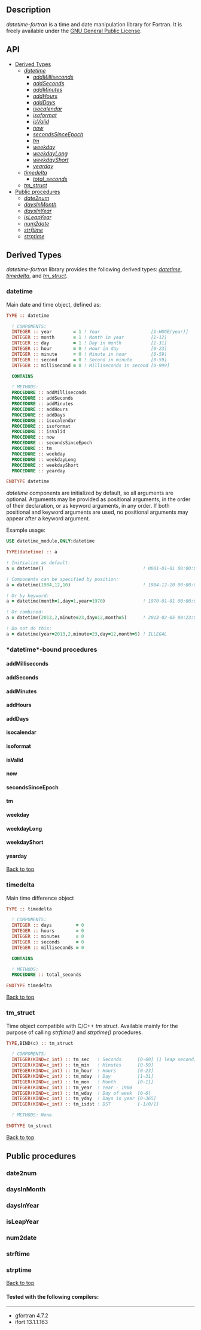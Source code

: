 
## Description

*datetime-fortran* is a time and date manipulation library for Fortran.
It is freely available under the [GNU General Public License](http://www.gnu.org/licenses/gpl.html).

## API


<a id="top"></a>

* [Derived Types](#derived-types)
    * <a href="#datetime">*datetime*</a>
        * <a href="#addmilliseconds">*addMilliseconds*</a>
        * <a href="#addseconds">*addSeconds*</a>
        * <a href="#addminutes">*addMinutes*</a>
        * <a href="#addhours">*addHours*</a>
        * <a href="#adddays">*addDays*</a>
        * <a href="#isocalendar">*isocalendar*</a>
        * <a href="#isoformat">*isoformat*</a>
        * <a href="#isvalid">*isValid*</a>
        * <a href="#now">*now*</a>
        * <a href="#secondsSinceEpoch">*secondsSinceEpoch*</a>
        * <a href="#tm">*tm*</a>
        * <a href="#weekday">*weekday*</a>
        * <a href="#weekdayLong">*weekdayLong*</a>
        * <a href="#weekdayShort">*weekdayShort*</a>
        * <a href="#yearday">*yearday*</a>
    * <a href="#timedelta">*timedelta*</a>
        * <a href="#total_seconds">*total_seconds*</a>
    * <a href="#tm_struct">*tm_struct*</a>
* <a href="#public-procedures">Public procedures</a>
    * <a href="#date2num">*date2num*</a>
    * <a href="#daysinmonth">*daysInMonth*</a>
    * <a href="#daysinyear">*daysInYear*</a>
    * <a href="#isleapyear">*isLeapYear*</a>
    * <a href="#num2date">*num2date*</a>
    * <a href="#strftime">*strftime*</a>
    * <a href="#strptime">*strptime*</a>


<a id="derived-types"><h2>Derived Types</h2></a>

*datetime-fortran* library provides the following derived types:
[*datetime*](#datetime), [*timedelta*](#timedelta), and [*tm_struct*](#tm_struct).

<a id="datetime"><h3>**datetime**</h3></a>

Main date and time object, defined as:

```fortran
TYPE :: datetime

  ! COMPONENTS:
  INTEGER :: year        = 1 ! Year                   [1-HUGE(year)]
  INTEGER :: month       = 1 ! Month in year          [1-12]
  INTEGER :: day         = 1 ! Day in month           [1-31]
  INTEGER :: hour        = 0 ! Hour in day            [0-23]
  INTEGER :: minute      = 0 ! Minute in hour         [0-59]
  INTEGER :: second      = 0 ! Second in minute       [0-59]
  INTEGER :: millisecond = 0 ! Milliseconds in second [0-999]

  CONTAINS

  ! METHODS:
  PROCEDURE :: addMilliseconds
  PROCEDURE :: addSeconds
  PROCEDURE :: addMinutes
  PROCEDURE :: addHours
  PROCEDURE :: addDays
  PROCEDURE :: isocalendar
  PROCEDURE :: isoformat
  PROCEDURE :: isValid
  PROCEDURE :: now
  PROCEDURE :: secondsSinceEpoch
  PROCEDURE :: tm
  PROCEDURE :: weekday
  PROCEDURE :: weekdayLong
  PROCEDURE :: weekdayShort
  PROCEDURE :: yearday

ENDTYPE datetime
```

*datetime* components are initialized by default, so all arguments are optional.
Arguments may be provided as positional arguments, in the order of their declaration,
or as keyword arguments, in any order. If both positional and keyword arguments are used,
no positional arguments may appear after a keyword argument. 

Example usage:

```fortran
USE datetime_module,ONLY:datetime

TYPE(datetime) :: a

! Initialize as default:
a = datetime()                                     ! 0001-01-01 00:00:00

! Components can be specified by position:
a = datetime(1984,12,10)                           ! 1984-12-10 00:00:00

! Or by keyword:
a = datetime(month=1,day=1,year=1970)              ! 1970-01-01 00:00:00

! Or combined:
a = datetime(2013,2,minute=23,day=12,month=5)      ! 2013-02-05 00:23:00

! Do not do this:
a = datetime(year=2013,2,minute=23,day=12,month=5) ! ILLEGAL
```

<h3>*datetime*-bound procedures</h3>

<a id="addmilliseconds"><h4>addMilliseconds</h4></a>
<a id="addseconds"><h4>addSeconds</h4></a>
<a id="addminutes"><h4>addMinutes</h4></a>
<a id="addhours"><h4>addHours</h4></a>
<a id="adddays"><h4>addDays</h4></a>
<a id="isocalendar"><h4>isocalendar</h4></a>
<a id="isoformat"><h4>isoformat</h4></a>
<h4><a id="isvalid">isValid</a></h4>
<a id="now"><h4>now</h4></a>
<a id="secondssinceepoch"><h4>secondsSinceEpoch</h4></a>
<a id="tm"><h4>tm</h4></a>
<a id="weekday"><h4>weekday</h4></a>
<a id="weekdaylong"><h4>weekdayLong</h4></a>
<a id="weekdayshort"><h4>weekdayShort</h4></a>
<a id="yearday"><h4>yearday</h4></a>

[Back to top](#top)

<a id="timedelta"><h3>**timedelta**</h3></a>

Main time difference object

```fortran
TYPE :: timedelta

  ! COMPONENTS:
  INTEGER :: days         = 0
  INTEGER :: hours        = 0
  INTEGER :: minutes      = 0
  INTEGER :: seconds      = 0
  INTEGER :: milliseconds = 0

  CONTAINS

  ! METHODS:
  PROCEDURE :: total_seconds

ENDTYPE timedelta
```
[Back to top](#top)

<a id="tm_struct"><h3>**tm_struct**</h3></a>

Time object compatible with C/C++ *tm* struct. Available mainly 
for the purpose of calling *strftime()* and *strptime()* procedures.

```fortran
TYPE,BIND(c) :: tm_struct

  ! COMPONENTS:
  INTEGER(KIND=c_int) :: tm_sec   ! Seconds      [0-60] (1 leap second)
  INTEGER(KIND=c_int) :: tm_min   ! Minutes      [0-59]
  INTEGER(KIND=c_int) :: tm_hour  ! Hours        [0-23]
  INTEGER(KIND=c_int) :: tm_mday  ! Day          [1-31]
  INTEGER(KIND=c_int) :: tm_mon   ! Month        [0-11]
  INTEGER(KIND=c_int) :: tm_year  ! Year - 1900
  INTEGER(KIND=c_int) :: tm_wday  ! Day of week  [0-6]
  INTEGER(KIND=c_int) :: tm_yday  ! Days in year [0-365]
  INTEGER(KIND=c_int) :: tm_isdst ! DST          [-1/0/1]

  ! METHODS: None.

ENDTYPE tm_struct
```

[Back to top](#top)

<a id="#public-procedures"><h2>Public procedures</h2></a>
    
<a id="date2num"><h3>date2num</h3></a>
<a id="daysinmonth"><h3>daysInMonth</h3></a>
<a id="daysinyear"><h3>daysInYear</h3></a>
<a id="isleapyear"><h3>isLeapYear</h3></a>
<a id="num2date"><h3>num2date</h3></a>
<a id="strftime"><h3>strftime</h3></a>
<a id="strptime"><h3>strptime</h3></a>

[Back to top](#top)

#### Tested with the following compilers:
---
* gfortran 4.7.2
* ifort 13.1.1.163

